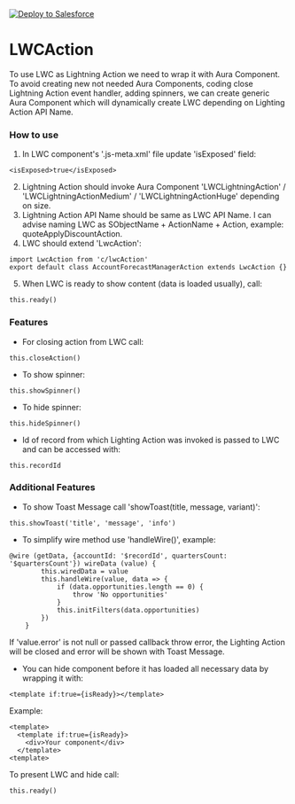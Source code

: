 <a href="https://githubsfdeploy.herokuapp.com">
  <img alt="Deploy to Salesforce"
       src="https://raw.githubusercontent.com/afawcett/githubsfdeploy/master/deploy.png">
</a>

# LWCAction
To use LWC as Lightning Action we need to wrap it with Aura Component. To avoid creating new not needed Aura Components, coding close Lightning Action event handler, adding spinners, we can create generic Aura Component which will dynamically create LWC depending on Lighting Action API Name.

### How to use
1. In LWC component's '.js-meta.xml' file update 'isExposed' field:
```
<isExposed>true</isExposed>
```
2. Lightning Action should invoke Aura Component 'LWCLightningAction' / 'LWCLightningActionMedium' / 'LWCLightningActionHuge' depending on size.
3. Lightning Action API Name should be same as LWC API Name. I can advise naming LWC as SObjectName + ActionName + Action, example: quoteApplyDiscountAction.
4. LWC should extend 'LwcAction':
```
import LwcAction from 'c/lwcAction'
export default class AccountForecastManagerAction extends LwcAction {}
```
5. When LWC is ready to show content (data is loaded usually), call:
```
this.ready()
```

### Features
- For closing action from LWC call: 
```
this.closeAction()
```

- To show spinner:
```
this.showSpinner()
```

- To hide spinner:
```
this.hideSpinner()
```

- Id of record from which Lighting Action was invoked is passed to LWC and can be accessed with:
```
this.recordId
```

### Additional Features
- To show Toast Message call 'showToast(title, message, variant)':
```
this.showToast('title', 'message', 'info')
```

- To simplify wire method use 'handleWire()', example:
```
@wire (getData, {accountId: '$recordId', quartersCount: '$quartersCount'}) wireData (value) {
        this.wiredData = value
        this.handleWire(value, data => {
            if (data.opportunities.length == 0) {
                throw 'No opportunities'
            }
            this.initFilters(data.opportunities)
        })
    }
```
If 'value.error' is not null or passed callback throw error, the Lighting Action will be closed and error will be shown with Toast Message.

- You can hide component before it has loaded all necessary data by wrapping it with:
```
<template if:true={isReady}></template>
```
Example:
```
<template>
  <template if:true={isReady}>
    <div>Your component</div>
  </template>
<template>
```
To present LWC and hide call:
```
this.ready()
```
